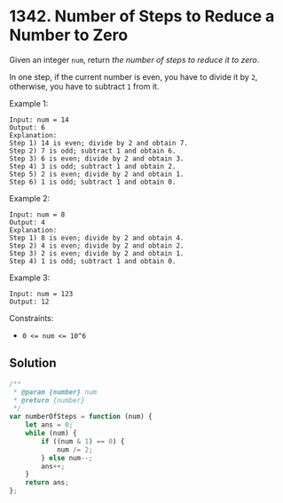 # 1342. Number of Steps to Reduce a Number to Zero

Given an integer `num`, return _the number of steps to reduce it to zero_.

In one step, if the current number is even, you have to divide it by `2`, otherwise, you have to subtract `1` from it.

Example 1:

```
Input: num = 14
Output: 6
Explanation:
Step 1) 14 is even; divide by 2 and obtain 7.
Step 2) 7 is odd; subtract 1 and obtain 6.
Step 3) 6 is even; divide by 2 and obtain 3.
Step 4) 3 is odd; subtract 1 and obtain 2.
Step 5) 2 is even; divide by 2 and obtain 1.
Step 6) 1 is odd; subtract 1 and obtain 0.
```

Example 2:

```
Input: num = 8
Output: 4
Explanation:
Step 1) 8 is even; divide by 2 and obtain 4.
Step 2) 4 is even; divide by 2 and obtain 2.
Step 3) 2 is even; divide by 2 and obtain 1.
Step 4) 1 is odd; subtract 1 and obtain 0.
```

Example 3:

```
Input: num = 123
Output: 12
```

Constraints:

-   `0 <= num <= 10^6`

## Solution

```javascript
/**
 * @param {number} num
 * @return {number}
 */
var numberOfSteps = function (num) {
    let ans = 0;
    while (num) {
        if ((num & 1) == 0) {
            num /= 2;
        } else num--;
        ans++;
    }
    return ans;
};
```
